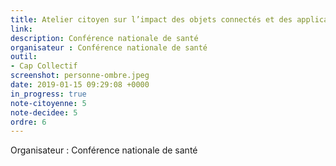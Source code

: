 ```yaml
---
title: Atelier citoyen sur l’impact des objets connectés et des applications numériques sur les inégalités en santé
link: 
description: Conférence nationale de santé
organisateur : Conférence nationale de santé
outil:
- Cap Collectif
screenshot: personne-ombre.jpeg
date: 2019-01-15 09:29:08 +0000
in_progress: true
note-citoyenne: 5
note-decidee: 5
ordre: 6
---
```


Organisateur : Conférence nationale de santé
